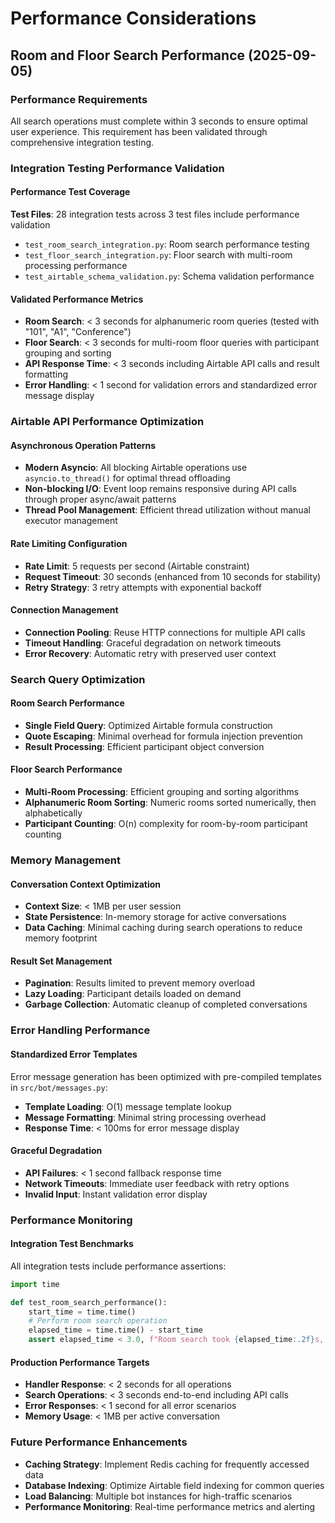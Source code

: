 # Performance Considerations

## Room and Floor Search Performance (2025-09-05)

### Performance Requirements
All search operations must complete within 3 seconds to ensure optimal user experience. This requirement has been validated through comprehensive integration testing.

### Integration Testing Performance Validation

#### Performance Test Coverage
**Test Files**: 28 integration tests across 3 test files include performance validation
- `test_room_search_integration.py`: Room search performance testing
- `test_floor_search_integration.py`: Floor search with multi-room processing performance
- `test_airtable_schema_validation.py`: Schema validation performance

#### Validated Performance Metrics
- **Room Search**: < 3 seconds for alphanumeric room queries (tested with "101", "A1", "Conference")
- **Floor Search**: < 3 seconds for multi-room floor queries with participant grouping and sorting
- **API Response Time**: < 3 seconds including Airtable API calls and result formatting
- **Error Handling**: < 1 second for validation errors and standardized error message display

### Airtable API Performance Optimization

#### Asynchronous Operation Patterns
- **Modern Asyncio**: All blocking Airtable operations use `asyncio.to_thread()` for optimal thread offloading
- **Non-blocking I/O**: Event loop remains responsive during API calls through proper async/await patterns
- **Thread Pool Management**: Efficient thread utilization without manual executor management

#### Rate Limiting Configuration
- **Rate Limit**: 5 requests per second (Airtable constraint)
- **Request Timeout**: 30 seconds (enhanced from 10 seconds for stability)
- **Retry Strategy**: 3 retry attempts with exponential backoff

#### Connection Management
- **Connection Pooling**: Reuse HTTP connections for multiple API calls
- **Timeout Handling**: Graceful degradation on network timeouts
- **Error Recovery**: Automatic retry with preserved user context

### Search Query Optimization

#### Room Search Performance
- **Single Field Query**: Optimized Airtable formula construction
- **Quote Escaping**: Minimal overhead for formula injection prevention
- **Result Processing**: Efficient participant object conversion

#### Floor Search Performance  
- **Multi-Room Processing**: Efficient grouping and sorting algorithms
- **Alphanumeric Room Sorting**: Numeric rooms sorted numerically, then alphabetically
- **Participant Counting**: O(n) complexity for room-by-room participant counting

### Memory Management

#### Conversation Context Optimization
- **Context Size**: < 1MB per user session
- **State Persistence**: In-memory storage for active conversations
- **Data Caching**: Minimal caching during search operations to reduce memory footprint

#### Result Set Management
- **Pagination**: Results limited to prevent memory overload
- **Lazy Loading**: Participant details loaded on demand
- **Garbage Collection**: Automatic cleanup of completed conversations

### Error Handling Performance

#### Standardized Error Templates
Error message generation has been optimized with pre-compiled templates in `src/bot/messages.py`:
- **Template Loading**: O(1) message template lookup
- **Message Formatting**: Minimal string processing overhead
- **Response Time**: < 100ms for error message display

#### Graceful Degradation
- **API Failures**: < 1 second fallback response time
- **Network Timeouts**: Immediate user feedback with retry options
- **Invalid Input**: Instant validation error display

### Performance Monitoring

#### Integration Test Benchmarks
All integration tests include performance assertions:
```python
import time

def test_room_search_performance():
    start_time = time.time()
    # Perform room search operation
    elapsed_time = time.time() - start_time
    assert elapsed_time < 3.0, f"Room search took {elapsed_time:.2f}s, should be < 3s"
```

#### Production Performance Targets
- **Handler Response**: < 2 seconds for all operations
- **Search Operations**: < 3 seconds end-to-end including API calls
- **Error Responses**: < 1 second for all error scenarios
- **Memory Usage**: < 1MB per active conversation

### Future Performance Enhancements
- **Caching Strategy**: Implement Redis caching for frequently accessed data
- **Database Indexing**: Optimize Airtable field indexing for common queries
- **Load Balancing**: Multiple bot instances for high-traffic scenarios
- **Performance Monitoring**: Real-time performance metrics and alerting